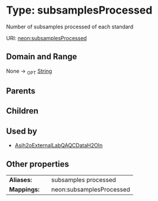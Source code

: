 
# Type: subsamplesProcessed


Number of subsamples processed of each standard

URI: [neon:subsamplesProcessed](https://data.neonscience.org/subsamplesProcessed)


## Domain and Range

None ->  <sub>OPT</sub> [String](types/String.md)

## Parents


## Children


## Used by

 * [Asih2oExternalLabQAQCDataH2OIn](Asih2oExternalLabQAQCDataH2OIn.md)

## Other properties

|  |  |  |
| --- | --- | --- |
| **Aliases:** | | subsamples processed |
| **Mappings:** | | neon:subsamplesProcessed |

